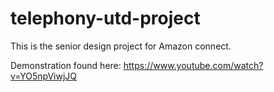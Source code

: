 # telephony-utd-project
This is the senior design project for Amazon connect.

Demonstration found here: https://www.youtube.com/watch?v=YO5npViwjJQ
